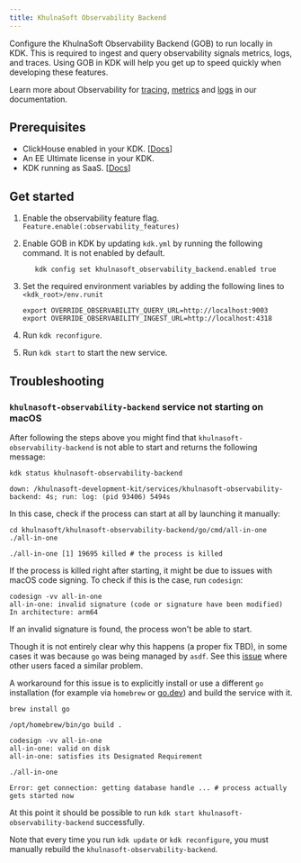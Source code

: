 ```yaml
---
title: KhulnaSoft Observability Backend
---
```


Configure the KhulnaSoft Observability Backend (GOB) to run locally in KDK. This is required to ingest and query
observability signals metrics, logs, and traces. Using GOB in KDK will help you get up to speed quickly when developing these features.

Learn more about Observability for [tracing](https://docs.khulnasoft.com/ee/operations/tracing.html), [metrics](https://docs.khulnasoft.com/ee/operations/metrics.html) and [logs](https://docs.khulnasoft.com/ee/operations/logs.html) in our documentation.

## Prerequisites

- ClickHouse enabled in your KDK. [[Docs](https://docs.khulnasoft.com/ee/development/database/clickhouse/clickhouse_within_khulnasoft.html)]
- An EE Ultimate license in your KDK.
- KDK running as SaaS. [[Docs](https://docs.khulnasoft.com/ee/development/ee_features.html#simulate-a-saas-instance)]

## Get started

1. Enable the observability feature flag. `Feature.enable(:observability_features)`
1. Enable GOB in KDK by updating `kdk.yml` by running the following command. It is not enabled by default.

   ```shell
      kdk config set khulnasoft_observability_backend.enabled true
   ```

1. Set the required environment variables by adding the following lines to `<kdk_root>/env.runit`

   ```shell
   export OVERRIDE_OBSERVABILITY_QUERY_URL=http://localhost:9003
   export OVERRIDE_OBSERVABILITY_INGEST_URL=http://localhost:4318
   ```

1. Run `kdk reconfigure`.
1. Run `kdk start` to start the new service.

## Troubleshooting

### `khulnasoft-observability-backend` service not starting on macOS

After following the steps above you might find that `khulnasoft-observability-backend` is not able to start and returns the following message:

```shell
kdk status khulnasoft-observability-backend

down: /khulnasoft-development-kit/services/khulnasoft-observability-backend: 4s; run: log: (pid 93406) 5494s
```

In this case, check if the process can start at all by launching it manually:

```shell
cd khulnasoft/khulnasoft-observability-backend/go/cmd/all-in-one 
./all-in-one

./all-in-one [1] 19695 killed # the process is killed
```

If the process is killed right after starting, it might be due to issues with macOS code signing. To check if this is the case, run `codesign`:

```shell
codesign -vv all-in-one
all-in-one: invalid signature (code or signature have been modified)
In architecture: arm64
```

If an invalid signature is found, the process won't be able to start. 

Though it is not entirely clear why this happens (a proper fix TBD), in some cases it was because `go` was being managed by `asdf`.
See this [issue](https://github.com/golang/go/issues/63997) where other users faced a similar problem.

A workaround for this issue is to explicitly install or use a different `go` installation (for example via `homebrew` or [go.dev](https://go.dev/dl/)) and build the service with it.

```shell
brew install go

/opt/homebrew/bin/go build .

codesign -vv all-in-one
all-in-one: valid on disk
all-in-one: satisfies its Designated Requirement

./all-in-one

Error: get connection: getting database handle ... # process actually gets started now
```

At this point it should be possible to run `kdk start khulnasoft-observability-backend` successfully.

Note that every time you run `kdk update` or `kdk reconfigure`, you must manually rebuild the `khulnasoft-observability-backend`.
